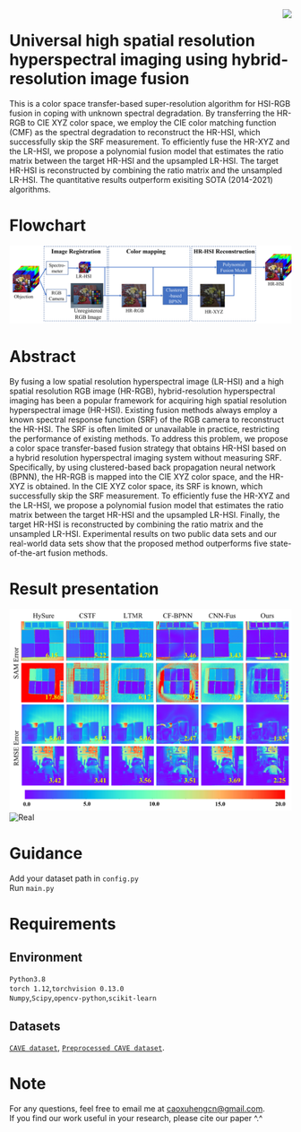 <img align="right" src="https://www.spiedigitallibrary.org/images/journals/VolumeCovers/OE_InProgress_270_350.jpg"/>  

# Universal high spatial resolution hyperspectral imaging using hybrid-resolution image fusion  

This is a color space transfer-based super-resolution algorithm for HSI-RGB fusion in coping with unknown spectral degradation. By transferring the HR-RGB to CIE XYZ color space, we employ the CIE color matching function (CMF) as the spectral degradation to reconstruct the HR-HSI, which successfully skip the SRF measurement. To efficiently fuse the HR-XYZ and the LR-HSI, we propose a polynomial fusion model that estimates the ratio matrix between the target HR-HSI and the upsampled LR-HSI. The target HR-HSI is reconstructed by combining the ratio matrix and the unsampled LR-HSI. The quantitative results outperform exisiting SOTA (2014-2021) algorithms. 
  
   
   

# Flowchart
![Flowchart](https://github.com/Caoxuheng/imgs/blob/main/oeuhif.png)  
# Abstract  
By fusing a low spatial resolution hyperspectral image (LR-HSI) and a high spatial resolution RGB image (HR-RGB), hybrid-resolution hyperspectral imaging has been a popular framework for acquiring high spatial resolution hyperspectral image (HR-HSI). Existing fusion methods always employ a known spectral response function (SRF) of the RGB camera to reconstruct the HR-HSI. The SRF is often limited or unavailable in practice, restricting the performance of existing methods. To address this problem, we propose a color space transfer-based fusion strategy that obtains HR-HSI based on a hybrid resolution hyperspectral imaging system without measuring SRF. Specifically, by using clustered-based back propagation neural network (BPNN), the HR-RGB is mapped into the CIE XYZ color space, and the HR-XYZ is obtained. In the CIE XYZ color space, its SRF is known, which successfully skip the SRF measurement. To efficiently fuse the HR-XYZ and the LR-HSI, we propose a polynomial fusion model that estimates the ratio matrix between the target HR-HSI and the upsampled LR-HSI. Finally, the target HR-HSI is reconstructed by combining the ratio matrix and the unsampled LR-HSI. Experimental results on two public data sets and our real-world data sets show that the proposed method outperforms five state-of-the-art fusion methods.  
# Result presentation  
![Simulate](https://github.com/Caoxuheng/imgs/blob/main/uhif_simu.png)
![Real](https://github.com/Caoxuheng/imgs/blob/main/uhif_real.png)  
# Guidance
Add your dataset path in `config.py`  
Run `main.py`  
# Requirements
## Environment
`Python3.8`  
`torch 1.12`,`torchvision 0.13.0`  
`Numpy`,`Scipy`,`opencv-python`,`scikit-learn`  

## Datasets
[`CAVE dataset`](https://www1.cs.columbia.edu/CAVE/databases/multispectral/), 
 [`Preprocessed CAVE dataset`](https://aistudio.baidu.com/aistudio/datasetdetail/147509).
# Note
For any questions, feel free to email me at caoxuhengcn@gmail.com.  
If you find our work useful in your research, please cite our paper ^.^
